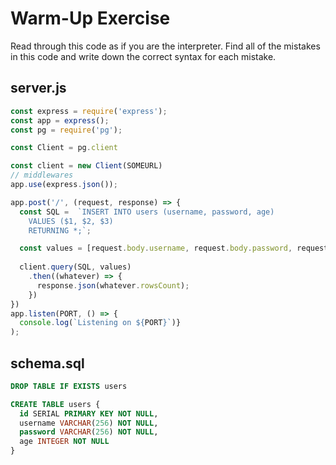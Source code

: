 # Warm-Up Exercise
Read through this code as if you are the interpreter. Find all of the mistakes in this code and write down the correct syntax for each mistake.

## server.js

```js
const express = require('express');
const app = express();
const pg = require('pg');

const Client = pg.client

const client = new Client(SOMEURL)
// middlewares
app.use(express.json());

app.post('/', (request, response) => {
  const SQL =  `INSERT INTO users (username, password, age)
    VALUES ($1, $2, $3)
    RETURNING *;`;

  const values = [request.body.username, request.body.password, request.body.age];
  
  client.query(SQL, values)
    .then((whatever) => {
      response.json(whatever.rowsCount);
    })
})
app.listen(PORT, () => {
  console.log(`Listening on ${PORT}`)}
);
```
## schema.sql
```sql
DROP TABLE IF EXISTS users

CREATE TABLE users {
  id SERIAL PRIMARY KEY NOT NULL,
  username VARCHAR(256) NOT NULL,
  password VARCHAR(256) NOT NULL,
  age INTEGER NOT NULL
}
```